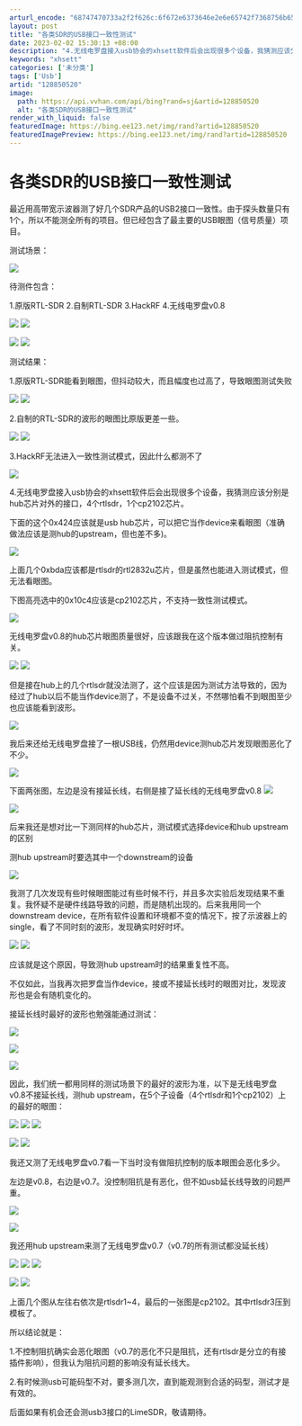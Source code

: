 ```yaml
---
arturl_encode: "68747470733a2f2f626c:6f672e6373646e2e6e65742f7368756b65626574613030382f:61727469636c652f64657461696c732f313238383530353230"
layout: post
title: "各类SDR的USB接口一致性测试"
date: 2023-02-02 15:30:13 +08:00
description: "4.无线电罗盘接入usb协会的xhsett软件后会出现很多个设备，我猜测应该分别是hub芯片对外的接"
keywords: "xhsett"
categories: ['未分类']
tags: ['Usb']
artid: "128850520"
image:
  path: https://api.vvhan.com/api/bing?rand=sj&artid=128850520
  alt: "各类SDR的USB接口一致性测试"
render_with_liquid: false
featuredImage: https://bing.ee123.net/img/rand?artid=128850520
featuredImagePreview: https://bing.ee123.net/img/rand?artid=128850520
---
```


# 各类SDR的USB接口一致性测试

最近用高带宽示波器测了好几个SDR产品的USB2接口一致性。由于探头数量只有1个，所以不能测全所有的项目。但已经包含了最主要的USB眼图（信号质量）项目。

测试场景：

![](https://i-blog.csdnimg.cn/blog_migrate/2b9efed85f2db3d19a9196747373c037.jpeg)

待测件包含：

1.原版RTL-SDR 2.自制RTL-SDR 3.HackRF 4.无线电罗盘v0.8

![](https://i-blog.csdnimg.cn/blog_migrate/cbcd47b5f5f0757a123a7a92b9be6338.jpeg)
![](https://i-blog.csdnimg.cn/blog_migrate/b8b05ef90392dd1513bf2bac944951f0.jpeg)

![](https://i-blog.csdnimg.cn/blog_migrate/94e97c57b4f9ebd9fcbca3a6380a7590.jpeg)
![](https://i-blog.csdnimg.cn/blog_migrate/15567cf285933fc0d589181c24f2f023.jpeg)

测试结果：

1.原版RTL-SDR能看到眼图，但抖动较大，而且幅度也过高了，导致眼图测试失败

![](https://i-blog.csdnimg.cn/blog_migrate/27385c6fa82c0dce78f1b170e06a5180.png)
![](https://i-blog.csdnimg.cn/blog_migrate/91800b6e2c2bb61bf4086714ae376eae.png)

2.自制的RTL-SDR的波形的眼图比原版更差一些。

![](https://i-blog.csdnimg.cn/blog_migrate/7f8d7622394971f6b0412caac082ce7a.png)
![](https://i-blog.csdnimg.cn/blog_migrate/d6e61ec2d6087dc081abe9d9730a87f6.png)

3.HackRF无法进入一致性测试模式，因此什么都测不了

![](https://i-blog.csdnimg.cn/blog_migrate/4b530b2ae8b28fc28231360e529f43d5.png)

4.无线电罗盘接入usb协会的xhsett软件后会出现很多个设备，我猜测应该分别是hub芯片对外的接口，4个rtlsdr，1个cp2102芯片。

下面的这个0x424应该就是usb hub芯片，可以把它当作device来看眼图（准确做法应该是测hub的upstream，但也差不多)。

![](https://i-blog.csdnimg.cn/blog_migrate/33929b9dcee6c45d44e7a39131172681.png)

上面几个0xbda应该都是rtlsdr的rtl2832u芯片，但是虽然也能进入测试模式，但无法看眼图。

下图高亮选中的0x10c4应该是cp2102芯片，不支持一致性测试模式。

![](https://i-blog.csdnimg.cn/blog_migrate/a9b5d7d0a1c6ab11a52c5a0754c2be5a.png)

无线电罗盘v0.8的hub芯片眼图质量很好，应该跟我在这个版本做过阻抗控制有关。

![](https://i-blog.csdnimg.cn/blog_migrate/56a40213ca4d249772492bebb74c6ec8.png)
![](https://i-blog.csdnimg.cn/blog_migrate/c536d0c04795c211abfd759959ae4ea4.png)

但是接在hub上的几个rtlsdr就没法测了，这个应该是因为测试方法导致的，因为经过了hub以后不能当作device测了，不是设备不过关，不然哪怕看不到眼图至少也应该能看到波形。

![](https://i-blog.csdnimg.cn/blog_migrate/fe5d39d2804f50db6f65fe4f30443dd5.png)

我后来还给无线电罗盘接了一根USB线，仍然用device测hub芯片发现眼图恶化了不少。

![](https://i-blog.csdnimg.cn/blog_migrate/fa829c966f4b168a298b04d0bf81a3fd.jpeg)

下面两张图，左边是没有接延长线，右侧是接了延长线的无线电罗盘v0.8
![](https://i-blog.csdnimg.cn/blog_migrate/ea8079426b8bc8fae6e12da15b90c8ee.png)

![](https://i-blog.csdnimg.cn/blog_migrate/0f3b8e3ce814bdbd082ee0f0919080fc.png)

后来我还是想对比一下测同样的hub芯片，测试模式选择device和hub upstream的区别

测hub upstream时要选其中一个downstream的设备

![](https://i-blog.csdnimg.cn/blog_migrate/b40721fdde6385675ba40844c9649538.png)

我测了几次发现有些时候眼图能过有些时候不行，并且多次实验后发现结果不重复。我怀疑不是硬件线路导致的问题，而是随机出现的。后来我用同一个downstream device，在所有软件设置和环境都不变的情况下，按了示波器上的single，看了不同时刻的波形，发现确实时好时坏。

![](https://i-blog.csdnimg.cn/blog_migrate/e71ab4affdd2d9331b5678047ab12ae4.png)
![](https://i-blog.csdnimg.cn/blog_migrate/98538b742efc21d98a1903dc1e93b2f6.png)

应该就是这个原因，导致测hub upstream时的结果重复性不高。

不仅如此，当我再次把罗盘当作device，接或不接延长线时的眼图对比，发现波形也是会有随机变化的。

接延长线时最好的波形也勉强能通过测试：

![](https://i-blog.csdnimg.cn/blog_migrate/0eb8a768371ddb44a2829f728bc27bbe.png)

![](https://i-blog.csdnimg.cn/blog_migrate/7c92bff030e3d7cfad55b777f5e5a5b4.png)

![](https://i-blog.csdnimg.cn/blog_migrate/d33e6d93767468fce9048da166ead8ea.png)

因此，我们统一都用同样的测试场景下的最好的波形为准，以下是无线电罗盘v0.8不接延长线，测hub upstream，在5个子设备（4个rtlsdr和1个cp2102）上的最好的眼图：

![](https://i-blog.csdnimg.cn/blog_migrate/ba86f14477851917b7f70d92c65f84ec.png)
![](https://i-blog.csdnimg.cn/blog_migrate/57cc70e4888b473b9e89791fdceafb26.png)
![](https://i-blog.csdnimg.cn/blog_migrate/d65af14e5e12bd225df4ad9d77627d1f.png)

![](https://i-blog.csdnimg.cn/blog_migrate/29065f1496321012ed7c0224d49510ac.png)
![](https://i-blog.csdnimg.cn/blog_migrate/bf19c8cd6cad15d426d4d31477d52005.png)

我还又测了无线电罗盘v0.7看一下当时没有做阻抗控制的版本眼图会恶化多少。

左边是v0.8，右边是v0.7。没控制阻抗是有恶化，但不如usb延长线导致的问题严重。

![](https://i-blog.csdnimg.cn/blog_migrate/01afb9a18057400a7ebc854d20ec90ac.png)

![](https://i-blog.csdnimg.cn/blog_migrate/ecb98f956ca8ff0b7c17ab13914a282c.png)

我还用hub upstream来测了无线电罗盘v0.7（v0.7的所有测试都没延长线）

![](https://i-blog.csdnimg.cn/blog_migrate/5fa387367f0af770da4b293359d8029c.png)
![](https://i-blog.csdnimg.cn/blog_migrate/62c1029a2f1c6592e57ee8d265ac2e5e.png)
![](https://i-blog.csdnimg.cn/blog_migrate/37715b7e6d1ab4cb6104074b1f30707e.png)

![](https://i-blog.csdnimg.cn/blog_migrate/e105c5a12140820d3700c0fa29bd7361.png)
![](https://i-blog.csdnimg.cn/blog_migrate/e5b01195e61c654d9817e9e5f0461919.png)

上面几个图从左往右依次是rtlsdr1~4，最后的一张图是cp2102。其中rtlsdr3压到模板了。

所以结论就是：

1.不控制阻抗确实会恶化眼图（v0.7的恶化不只是阻抗，还有rtlsdr是分立的有接插件影响），但我认为阻抗问题的影响没有延长线大。

2.有时候测usb可能码型不对，要多测几次，直到能观测到合适的码型，测试才是有效的。

后面如果有机会还会测usb3接口的LimeSDR，敬请期待。